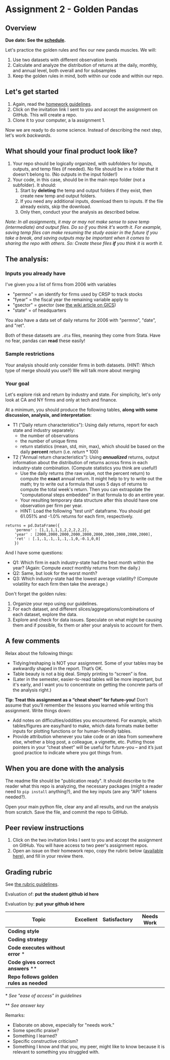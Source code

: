 # Assignment 2 - Golden Pandas

## Overview

**Due date: See the [schedule](https://ledatascifi.github.io/#schedule).**

Let's practice the golden rules and flex our new panda muscles. We will:

1. Use two datasets with different observation  levels
2. Calculate and analyze the distribution of returns at the daily, monthly, and annual level, both overall and for subsamples
3. Keep the golden rules in mind, both within our code and within our repo.

## Let's get started

1. Again, read the [homework guidelines](guidelines-asgn.html).
2. Click on the invitation link I sent to you and accept the assignment on GitHub. This will create a repo.
3. Clone it to your computer, a la assignment 1. 

Now we are ready to do some science. Instead of describing the next step, let's work _backwards_.

## What should your final product look like?

1. Your repo should be logically organized, with subfolders for inputs, outputs, and temp files (if needed). No file should be in a folder that it doesn't belong to. (No outputs in the input folder!)
2. Your code, in this case, should be in the main repo folder (not a subfolder). It should:
	1. Start by **deleting** the temp and output folders if they exist, then create new temp and output folders. 
	2. If you need any additional inputs, download them to inputs. If the file already exists, skip the download.
	3. Only then, conduct your the analysis as described below.
	
_Note: In all assignments, it may or may not make sense to save temp (intermediate) and output files. Do so if you think it's worth it. For example, saving temp files can make resuming the study easier in the future if you take a break, and saving outputs may be important when it comes to sharing the repo with others. So: Create these files **if** you think it is worth it._
	
## The analysis:

### Inputs you already have 

I've given you a list of firms from 2006 with variables
- "permno" = an identify for firms used by CRSP to track stocks 
- "fyear" = the fiscal year the remaining variable apply to 
- "gsector" = gsector (see [the wiki article on GICS](https://en.wikipedia.org/wiki/Global_Industry_Classification_Standard))
- "state" = of headquarters

You also have a data set of daily returns for 2006 with "permno", "date", and "ret".

Both of these datasets are `.dta` files, meaning they come from Stata. Have no fear, pandas can **read** these easily!

### Sample restrictions

Your analysis should only consider firms in both datasets. (HINT: Which type of merge should you use?) We will talk more about merging

### Your goal

Let's explore risk and return by industry and state. For simplicity, let's only look at CA and NY firms and only at tech and finance. 

At a minimum, you should produce the following tables, **along with some discussion, analysis, and interpretation**:
- T1 ("Daily return characteristics"): Using daily returns, report for each state and industry separately: 
	- the number of observations
	- the number of unique firms
	- return statistics (mean, std, min, max), which should be based on the daily **percent** return (i.e. $return*100$)
- T2 ("Annual return characteristics"): Using _**annualized**_ returns, output information about the distribution of returns across firms in each industry-state combination. (Compute statistics you think are useful!)
	- Use the daily returns (the raw value, not the percent return) to compute the **exact** annual return. It might help to try to write out the math; try to write out a formula that uses 5 days of returns to compute the total week's return. Then you can extrapolate the "computational steps embedded" in that formula to do an entire year. 
	- Your resulting temporary data structure after this should have one observation per firm per year.
	- HINT: Load the following "test unit" dataframe. You should get 61.051% and -1.0% returns for each firm, respectively.
	
```
returns = pd.DataFrame({
    'permno' : [1,1,1,1,1,2,2,2,2,2], 
    'year' : [2000,2000,2000,2000,2000,2000,2000,2000,2000,2000],
    'ret' : [.1,.1,.1,.1,.1,.1,0,-0.1,0,0]
    })
```

And I have some questions:
- Q1: Which firm in each industry-state had the best month within the year? (Again: Compute _exact_ monthly returns from the daily.)
- Q2: Same, but look for the worst month?
- Q3: Which industry-state had the lowest average volatility? (Compute volatility for each firm then take the average.)

Don't forget the golden rules:

1. Organize your repo using our guidelines.
2. For each dataset, and different slices/aggregations/combinations of each dataset, explore the data.
3. Explore and check for data issues. Speculate on what might be causing them and if possible, fix them or alter your analysis to account for them. 

## A few comments

Relax about the following things:

- Tidying/reshaping is NOT your assignment. Some of your tables may be awkwardly shaped in the report. That’s OK.
- Table beauty is not a big deal. Simply printing to “screen” is fine.
- (Later in the semester, easier-to-read tables will be more important, but it's early, and I want you to concentrate on getting the concrete parts of the analysis right.)

**Tip: Treat this assignment as a “cheat sheet” for future-you!** Don’t assume that you’ll remember the lessons you learned while writing this assignment. Write things down:

- Add notes on difficulties/oddities you encountered. For example, which tables/figures are easy/hard to make, which data formats make better inputs for plotting functions or for human-friendly tables.
- Provide attribution whenever you take code or an idea from somewhere else, whether a blog post, a colleague, a vignette, etc. Putting those pointers in your “cheat sheet” will be useful for future-you – and it’s just good practice to indicate where you got things from.

 
## When you are done with the analysis

The readme file should be "publication ready". It should describe to the reader what this repo is analyzing, the necessary packages (might a reader need to `pip install` anything?), and the key inputs (are any "API" tokens needed?). 

Open your main python file, clear any and all results, and run the analysis from scratch. Save the file, and commit the repo to GitHub.

## Peer review instructions

1. Click on the two invitation links I sent to you and accept the assignment on GitHub. You will have access to two peer's assignment repos.
2. Open an issue on their homework repo, copy the rubric below ([available here](https://raw.githubusercontent.com/LeDataSciFi/LeDataSciFi.github.io/master/assignments/asgn02.md)), and fill in your review there.  

## Grading rubric

See [the rubric guidelines](guidelines-peerreview.html#filling-out-the-rubric).

Evaluation of: __put the student github id here__

Evaluation by: __put your github id here__

| Topic                       | Excellent | Satisfactory | Needs Work |
|-----------------------------|-----------|--------------|------------|
| **Coding style**                               |        |          |            |
| **Coding strategy**                             |        |          |            |
| **Code executes without error** \*                     |        |          |            |
|  **Code gives correct answers** \*\*    |        |          |            |
| **Repo follows golden rules as needed**      |        |          |            |

\* _See "ease of access" in guidelines_

\*\* _See answer key_

Remarks:

* Elaborate on above, especially for "needs work."
* Some specific praise?
* Something I learned?
* Specific constructive criticism?
* Something I know and that you, my peer, might like to know because it is relevant to something you struggled with.

